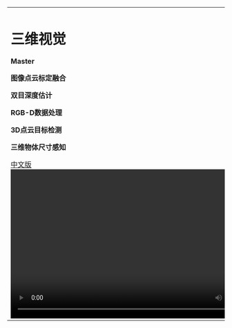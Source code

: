 <div>
<table border="0">
  <tr>
    <td>
      <h1>三维视觉</h1>
      <p><b>Master</b></p>
      <p><b>图像点云标定融合</b></p>
      <p><b>双目深度估计</b></p>
      <p><b>RGB-D数据处理</b></p>
      <p><b>3D点云目标检测</b></p>
      <p><b>三维物体尺寸感知</b></p>
      <a href="./index.html">中文版</a>
      <video width="602px" height="345px" controls="controls"> 

      <source src="./ar-壶.mp4" type="video/mp4"></source> 
    </td>

  </tr>
</table>
</div>
